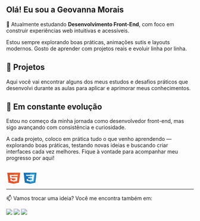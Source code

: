 ## Olá! Eu sou a Geovanna Morais 


🎨 Atualmente estudando **Desenvolvimento Front-End**, com foco em construir experiências web intuitivas e acessíveis.

Estou sempre explorando boas práticas, animações sutis e layouts modernos. Gosto de aprender com projetos reais e evoluir linha por linha.



## 📁 Projetos 

Aqui você vai encontrar alguns dos meus estudos e desafios práticos que desenvolvi durante as aulas para aplicar e aprimorar meus conhecimentos.



## 🚀 Em constante evolução
Estou no começo da minha jornada como desenvolvedor front-end, mas sigo avançando com consistência e curiosidade.

A cada projeto, coloco em prática tudo o que venho aprendendo — explorando boas práticas, testando novas ideias e buscando criar interfaces cada vez melhores. Fique à vontade para acompanhar meu progresso por aqui!


<div style="display: inline_block"><br>
  <img align="center" alt="Rafa-HTML" height="30" width="40" src="https://raw.githubusercontent.com/devicons/devicon/master/icons/html5/html5-original.svg">
  <img align="center" alt="Rafa-CSS" height="30" width="40" src="https://raw.githubusercontent.com/devicons/devicon/master/icons/css3/css3-original.svg">
</div>

---

📫 Vamos trocar uma ideia? Você me encontra também em:
<div> 
  <a href="https://instagram.com/moraiss.g" target="_blank"><img src="https://img.shields.io/badge/-Instagram-%23E4405F?style=for-the-badge&logo=instagram&logoColor=white" target="_blank"></a>
  <a href = "mailto:geovanna.moraiss00@gmail.com"><img src="https://img.shields.io/badge/-Gmail-%23333?style=for-the-badge&logo=gmail&logoColor=white" target="_blank"></a>
  <a href="https://www.linkedin.com/in/geovanna-morais-568267223/" target="_blank"><img src="https://img.shields.io/badge/-LinkedIn-%230077B5?style=for-the-badge&logo=linkedin&logoColor=white" target="_blank"></a> 
  
</div>


